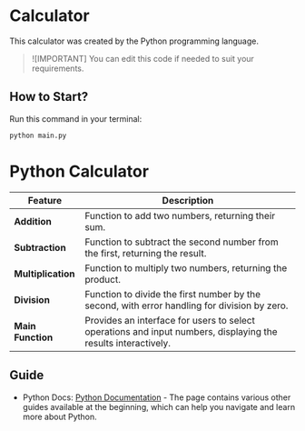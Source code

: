 # Calculator
This calculator was created by the Python programming language.

> ![IMPORTANT]
> You can edit this code if needed to suit your requirements.

## How to Start?
Run this command in your terminal:
```
python main.py
```

# Python Calculator

| **Feature**     | **Description**                                                                 |
|------------------|---------------------------------------------------------------------------------|
| **Addition**    | Function to add two numbers, returning their sum.                              |
| **Subtraction** | Function to subtract the second number from the first, returning the result.  |
| **Multiplication** | Function to multiply two numbers, returning the product.                     |
| **Division**    | Function to divide the first number by the second, with error handling for division by zero. |
| **Main Function** | Provides an interface for users to select operations and input numbers, displaying the results interactively. |

## Guide
- Python Docs: [Python Documentation](https://docs.python.org/3/) - The page contains various other guides available at the beginning, which can help you navigate and learn more about Python.
